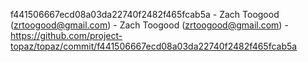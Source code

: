 f441506667ecd08a03da22740f2482f465fcab5a - Zach Toogood (zrtoogood@gmail.com) - Zach Toogood (zrtoogood@gmail.com) - https://github.com/project-topaz/topaz/commit/f441506667ecd08a03da22740f2482f465fcab5a
